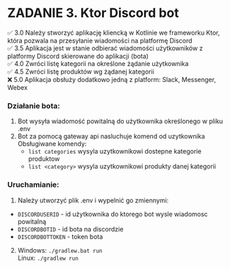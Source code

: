 # ZADANIE 3. Ktor Discord bot

:white_check_mark: 3.0 Należy stworzyć aplikację kliencką w Kotlinie we frameworku Ktor, która pozwala na przesyłanie wiadomości na platformę Discord  
:white_check_mark: 3.5 Aplikacja jest w stanie odbierać wiadomości użytkowników z platformy Discord skierowane do aplikacji (bota)  
:white_check_mark: 4.0 Zwróci listę kategorii na określone żądanie użytkownika  
:white_check_mark: 4.5 Zwróci listę produktów wg żądanej kategorii  
:x: 5.0 Aplikacja obsłuży dodatkowo jedną z platform: Slack, Messenger,  
Webex

### Działanie bota:
1. Bot wysyła wiadomość powitalną do użytkownika określonego w pliku .env
2. Bot za pomocą gateway api nasluchuje komend od uzytkownika  
    Obsługiwane komendy:
    - `list categories` wysyla uzytkownikowi dostepne kategorie produktow
    - `list <category>` wysyla uzytkownikowi produkty danej kategorii


### Uruchamianie:

1. Należy utworzyć plik .env i wypelnić go zmiennymi:
- `DISCORDUSERID` - id użytkownika do ktorego bot wysle wiadomosc powitalną
- `DISCORDBOTID` - id bota na discordzie
- `DISCORDBOTTOKEN` - token bota
2. Windows:
    `./gradlew.bat run`  
   Linux:
    `./gradlew run`
